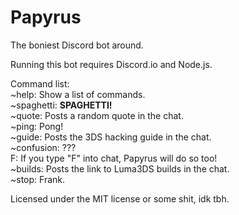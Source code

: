 # Papyrus
The boniest Discord bot around.    
     
Running this bot requires Discord.io and Node.js.    
     
Command list:    
~help: Show a list of commands.    
~spaghetti: **SPAGHETTI!**    
~quote: Posts a random quote in the chat.    
~ping: Pong!    
~guide: Posts the 3DS hacking guide in the chat.    
~confusion: ???    
F: If you type "F" into chat, Papyrus will do so too!    
~builds: Posts the link to Luma3DS builds in the chat.    
~stop: Frank.    
      
Licensed under the MIT license or some shit, idk tbh.
